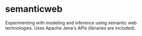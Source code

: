 semanticweb
===========

Experimenting with modeling and inference using semantic web technologies.  Uses Apache Jena's APIs (libraries are included).
